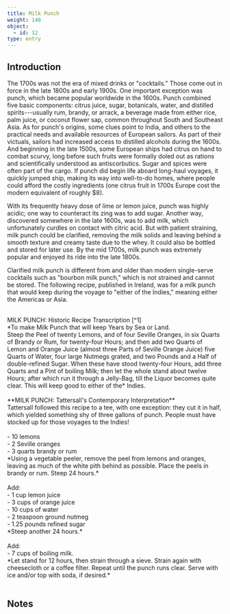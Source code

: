 ```yaml
---
title: Milk Punch
weight: 140
object:
  - id: 12
type: entry
---
```


## Introduction ##

The 1700s was not the era of mixed drinks or "cocktails." Those come out in force in the late 1800s and early 1900s. One important exception was punch, which became popular worldwide in the 1600s. Punch combined five basic components: citrus juice, sugar, botanicals, water, and distilled spirits---usually rum, brandy, or arrack, a beverage made from either rice, palm juice, or coconut flower sap, common throughout South and Southeast Asia. As for punch's origins, some clues point to India, and others to the practical needs and available resources of European sailors. As part of their victuals, sailors had increased access to distilled alcohols during the 1600s. And beginning in the late 1500s, some European ships had citrus on hand to combat scurvy, long before such fruits were formally doled out as rations and scientifically understood as antiscorbutics. Sugar and spices were often part of the cargo. If punch did begin life aboard long-haul voyages, it quickly jumped ship, making its way into well-to-do homes, where people could afford the costly ingredients (one citrus fruit in 1700s Europe cost the modern equivalent of roughly $8).

With its frequently heavy dose of lime or lemon juice, punch was highly acidic; one way to counteract its zing was to add sugar. Another way, discovered somewhere in the late 1600s, was to add milk, which unfortunately curdles on contact with citric acid. But with patient straining, milk punch could be clarified, removing the milk solids and leaving behind a smooth texture and creamy taste due to the whey. It could also be bottled and stored for later use. By the mid 1700s, milk punch was extremely popular and enjoyed its ride into the late 1800s.

Clarified milk punch is different from and older than modern single-serve cocktails such as "bourbon milk punch," which is not strained and cannot be stored. The following recipe, published in Ireland, was for a milk punch that would keep during the voyage to "either of the Indies," meaning either the Americas or Asia.
<br>

<span class="gray-text">
<br>
MILK PUNCH: Historic Recipe Transcription [^1]
<br>
*To make Milk Punch that will keep Years by Sea or Land.
<br>
Steep the Peel of twenty Lemons, and of four Seville Oranges, in six Quarts of Brandy or Rum, for twenty-four Hours; and then add two Quarts of Lemon and Orange Juice (almost three Parts of Seville Orange Juice) five Quarts of Water, four large Nutmegs grated, and two Pounds and a Half of double-refined Sugar. When these have stood twenty-four Hours, add three Quarts and a Pint of boiling Milk; then let the whole stand about twelve Hours; after which run it through a Jelly-Bag, till the Liquor becomes quite clear. This will keep good to either of the* Indies.
</span>
<br>
<br>

<div class="boxed">
**MILK PUNCH: Tattersall's Contemporary Interpretation**
<br>
Tattersall followed this recipe to a tee, with one exception: they cut it in half, which yielded something shy of three gallons of punch. People must have stocked up for those voyages to the Indies!
<br>
<br>
- 10 lemons
<br>
- 2 Seville oranges
<br>
- 3 quarts brandy or rum
<br>
*Using a vegetable peeler, remove the peel from lemons and oranges, leaving as much of the white pith behind as possible. Place the peels in brandy or rum. Steep 24 hours.*
<br>
<br>
Add:
<br>
- 1 cup lemon juice
<br>
- 3 cups of orange juice
<br>
- 10 cups of water
<br>
- 2 teaspoon ground nutmeg
<br>
- 1.25 pounds refined sugar
<br>
*Steep another 24 hours.*
<br>
<br>
Add:
<br>
- 7 cups of boiling milk.
<br>
*Let stand for 12 hours, then strain through a sieve.
Strain again with cheesecloth or a coffee filter.
Repeat until the punch runs clear. Serve with ice and/or top with soda, if desired.*
</div>
<br>

## Notes ##

[^1]: Mary Johnson, *Madam Johnson's present: or, every young woman's companion, in useful and universal knowledge*... (Dublin, 1770), p. 182; not from the Wangensteen's collection, but available through [Google books] (https://books.google.com/books?id=7W8EAAAAYAAJ&printsec=frontcover&dq=Madam+Johnson%E2%80%99s+present:+or,+every+young+woman%E2%80%99s+companion&hl=en&sa=X&ved=0ahUKEwjyp8eiqKzeAhXJ5YMKHR1LBd4Q6AEIKDAA#v=onepage&q=milk%20punch&f=false).
